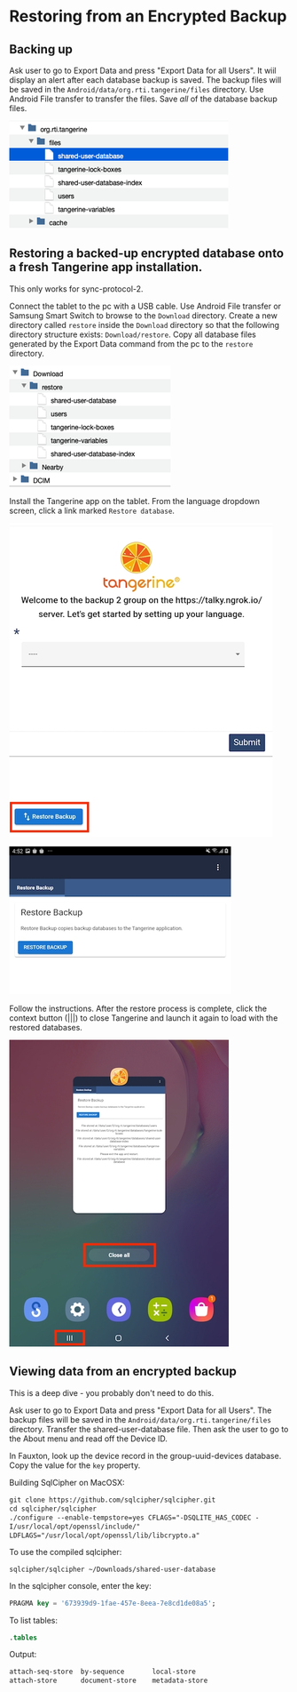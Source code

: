 # Restoring from an Encrypted Backup

## Backing up

Ask user to go to Export Data and press "Export Data for all Users". It wiil display an alert after each database backup is saved. The backup files will be saved in the `Android/data/org.rti.tangerine/files` directory. Use Android File transfer to transfer the files. Save *all* of the database backup files.

![backup-files-listing](./assets/backup-files-listing.png )

## Restoring a backed-up encrypted database onto a fresh Tangerine app installation.

This only works for sync-protocol-2. 

Connect the tablet to the pc with a USB cable. Use Android File transfer or Samsung Smart Switch to browse to the `Download` directory. Create a new directory called `restore` inside the `Download` directory so that the following directory structure exists: `Download/restore`. Copy all database files generated by the Export Data command from the pc to the `restore` directory. 

![restore-files-listing](./assets/restore-files-listing.png )

Install the Tangerine app on the tablet.  From the language dropdown screen, click a link marked `Restore database`. 

![Restore backup button](./assets/tangy-restore-backup-button_sm.jpg )

![Restore backup feature](./assets/restore-backup-feature_sm.jpg)

Follow the instructions. After the restore process is complete, click the context button (|||) to close Tangerine and launch it again to load with the restored databases.

![Close from task menu](./assets/close-app-completely_sm.jpg)

## Viewing data from an encrypted backup

This is a deep dive - you probably don't need to do this. 

Ask user to go to Export Data and press "Export Data for all Users". The backup files will be saved in the `Android/data/org.rti.tangerine/files` directory. Transfer the shared-user-database file. Then ask the user to go to the About menu and read off the Device ID. 

In Fauxton, look up the device record in the group-uuid-devices database. Copy the value for the `key` property.

Building SqlCipher on MacOSX:

```shell script
git clone https://github.com/sqlcipher/sqlcipher.git
cd sqlcipher/sqlcipher
./configure --enable-tempstore=yes CFLAGS="-DSQLITE_HAS_CODEC -I/usr/local/opt/openssl/include/" LDFLAGS="/usr/local/opt/openssl/lib/libcrypto.a"
```

To use the compiled sqlcipher:

```shell script
sqlcipher/sqlcipher ~/Downloads/shared-user-database
```
In the sqlcipher console, enter the key:

```sql
PRAGMA key = '673939d9-1fae-457e-8eea-7e8cd1de08a5';
```

To list tables:

```sql
.tables
```
Output: 
```shell script
attach-seq-store  by-sequence       local-store
attach-store      document-store    metadata-store
```

